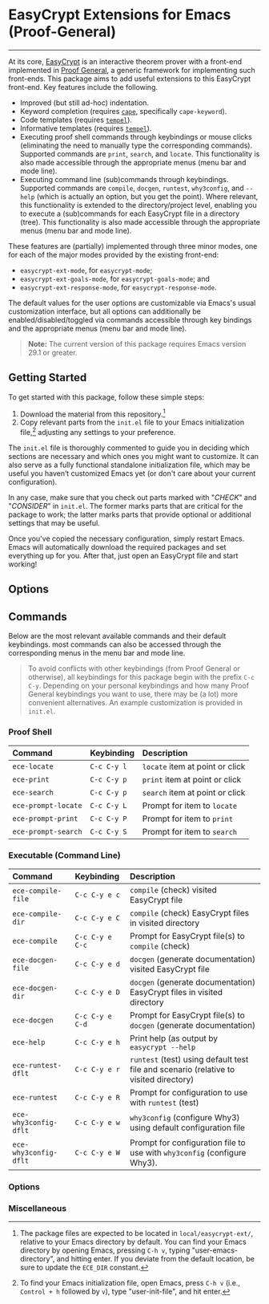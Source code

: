 # EasyCrypt Extensions for Emacs (Proof-General)

---

At its core, [EasyCrypt](https://www.easycrypt.info/) is an interactive theorem
prover with a front-end implemented in [Proof General](https://proofgeneral.github.io/),
a generic framework for implementing such front-ends.
This package aims to add useful extensions to this EasyCrypt front-end.
Key features include the following.
- Improved (but still ad-hoc) indentation.
- Keyword completion (requires [`cape`](https://github.com/minad/cape), specifically `cape-keyword`).
- Code templates (requires [`tempel`](https://github.com/minad/tempel)).
- Informative templates (requires [`tempel`](https://github.com/minad/tempel)).
- Executing proof shell commands through keybindings or mouse clicks
  (eliminating the need to manually type the corresponding commands).
  Supported commands are `print`, `search`, and `locate`.
  This functionality is also made accessible through the
  appropriate menus (menu bar and mode line).
- Executing command line (sub)commands through keybindings.
  Supported commands are `compile`, `docgen`, `runtest`, `why3config`,
  and `--help` (which is actually an option, but you get the point).
  Where relevant, this functionality is extended to the directory/project
  level, enabling you to execute a (sub)commands for each EasyCrypt
  file in a directory (tree).
  This functionality is also made accessible through the
  appropriate menus (menu bar and mode line).

These features are (partially) implemented through three minor modes, one
for each of the major modes provided by the existing front-end:
- `easycrypt-ext-mode`, for `easycrypt-mode`;
- `easycrypt-ext-goals-mode`, for `easycrypt-goals-mode`; and
- `easycrypt-ext-response-mode`, for `easycrypt-response-mode`.

The default values for the user options are customizable via Emacs's
usual customization interface, but all options can additionally
be enabled/disabled/toggled via commands accessible through
key bindings and the appropriate menus (menu bar and mode line).

> **Note:** The current version of this package requires Emacs version 29.1 or
> greater.

## Getting Started

To get started with this package, follow these simple steps:
1. Download the material from this repository.[^1]
2. Copy relevant parts from the `init.el` file to your Emacs initialization
   file,[^2] adjusting any settings to your preference.

The `init.el` file is thoroughly commented to guide you in deciding which sections
are necessary and which ones you might want to customize. It can also serve as a
fully functional standalone initialization file, which may be useful
you haven’t customized Emacs yet (or don't care about your current configuration).

In any case, make sure that you check out parts marked
with "*CHECK*" and "*CONSIDER*" in `init.el`. The former marks parts
that are critical for the package to work; the latter
marks parts that provide optional or additional settings that may be useful.

[^1]: The package files are expected to be located in `local/easycrypt-ext/`,
    relative to your Emacs directory by default. You can find your Emacs
    directory by opening Emacs, pressing `C-h v`, typing "user-emacs-directory",
    and hitting enter. If you deviate from the default location, be sure to
    update the `ECE_DIR` constant.

[^2]: To find your Emacs initialization file, open Emacs, press `C-h v` (i.e.,
`Control + h` followed by `v`), type "user-init-file", and hit enter.

Once you've copied the necessary configuration, simply restart Emacs. Emacs will
automatically download the required packages and set everything up for you.
After that, just open an EasyCrypt file and start working!

## Options

## Commands
Below are the most relevant available commands and their default keybindings.
most commands can also be accessed through the corresponding menus in the menu
bar and mode line.

> To avoid conflicts with other keybindings (from Proof General or
> otherwise), all keybindings for this package begin with the prefix `C-c C-y`.
> Depending on your personal keybindings and how many Proof General
> keybindings you want to use, there may be (a lot) more convenient alternatives.
> An example customization is provided in `init.el`.

### Proof Shell

| Command             | Keybinding  | Description                     |
|:--------------------|:------------|:--------------------------------|
| `ece-locate`        | `C-c C-y l` | `locate` item at point or click |
| `ece-print`         | `C-c C-y p` | `print` item at point or click  |
| `ece-search`        | `C-c C-y p` | `search` item at point or click |
| `ece-prompt-locate` | `C-c C-y L` | Prompt for item to `locate`     |
| `ece-prompt-print`  | `C-c C-y P` | Prompt for item to `print`      |
| `ece-prompt-search` | `C-c C-y S` | Prompt for item to `search`     |

### Executable (Command Line)

| Command               | Keybinding      | Description                                                                           |
|:----------------------|:----------------|:--------------------------------------------------------------------------------------|
| `ece-compile-file`    | `C-c C-y e c`   | `compile` (check) visited EasyCrypt file                                              |
| `ece-compile-dir`     | `C-c C-y e C`   | `compile` (check) EasyCrypt files in visited directory                                |
| `ece-compile`         | `C-c C-y e C-c` | Prompt for EasyCrypt file(s) to `compile` (check)                                     |
| `ece-docgen-file`     | `C-c C-y e d`   | `docgen` (generate documentation) visited EasyCrypt file                              |
| `ece-docgen-dir`      | `C-c C-y e D`   | `docgen` (generate documentation) EasyCrypt files in visited directory                |
| `ece-docgen`          | `C-c C-y e C-d` | Prompt for EasyCrypt file(s) to `docgen` (generate documentation)                     |
| `ece-help`            | `C-c C-y e h`   | Print help (as output by `easycrypt --help`                                           |
| `ece-runtest-dflt`    | `C-c C-y e r`   | `runtest` (test) using default test file and scenario (relative to visited directory) |
| `ece-runtest`         | `C-c C-y e R`   | Prompt for configuration to use with `runtest` (test)                                 |
| `ece-why3config-dflt` | `C-c C-y e w`   | `why3config` (configure Why3) using default configuration file                        |
| `ece-why3config-dflt` | `C-c C-y e W`   | Prompt for configuration file to use with `why3config` (configure Why3).              |

### Options


### Miscellaneous


